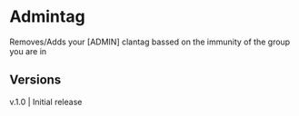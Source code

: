 # Admintag
Removes/Adds your [ADMIN] clantag bassed on the immunity of the group you are in

## Versions
v.1.0 | Initial release
